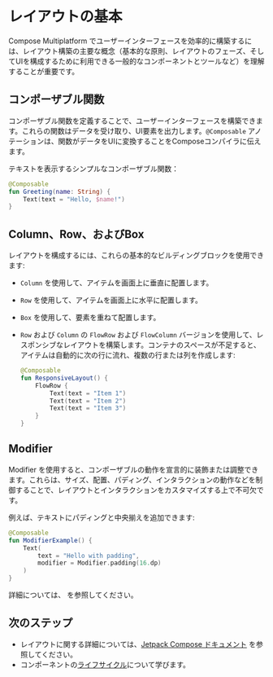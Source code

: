 # レイアウトの基本

Compose Multiplatform でユーザーインターフェースを効率的に構築するには、レイアウト構築の主要な概念（基本的な原則、レイアウトのフェーズ、そしてUIを構成するために利用できる一般的なコンポーネントとツールなど）を理解することが重要です。

## コンポーザブル関数

コンポーザブル関数を定義することで、ユーザーインターフェースを構築できます。これらの関数はデータを受け取り、UI要素を出力します。`@Composable` アノテーションは、関数がデータをUIに変換することをComposeコンパイラに伝えます。

テキストを表示するシンプルなコンポーザブル関数：

```kotlin
@Composable
fun Greeting(name: String) {
    Text(text = "Hello, $name!")
}
```

## Column、Row、およびBox

レイアウトを構成するには、これらの基本的なビルディングブロックを使用できます:

*   `Column` を使用して、アイテムを画面上に垂直に配置します。
*   `Row` を使用して、アイテムを画面上に水平に配置します。
*   `Box` を使用して、要素を重ねて配置します。
*   `Row` および `Column` の `FlowRow` および `FlowColumn` バージョンを使用して、レスポンシブなレイアウトを構築します。コンテナのスペースが不足すると、アイテムは自動的に次の行に流れ、複数の行または列を作成します:

    ```kotlin
    @Composable
    fun ResponsiveLayout() {
        FlowRow {
            Text(text = "Item 1")
            Text(text = "Item 2")
            Text(text = "Item 3")
        }
    }
    ```

## Modifier

Modifier を使用すると、コンポーザブルの動作を宣言的に装飾または調整できます。これらは、サイズ、配置、パディング、インタラクションの動作などを制御することで、レイアウトとインタラクションをカスタマイズする上で不可欠です。

例えば、テキストにパディングと中央揃えを追加できます:

```kotlin
@Composable
fun ModifierExample() {
    Text(
        text = "Hello with padding",
        modifier = Modifier.padding(16.dp)
    )
}
```

詳細については、[](compose-layout-modifiers.md) を参照してください。

## 次のステップ

*   レイアウトに関する詳細については、[Jetpack Compose ドキュメント](https://developer.android.com/develop/ui/compose/layouts) を参照してください。
*   コンポーネントの[ライフサイクル](compose-lifecycle.md)について学びます。